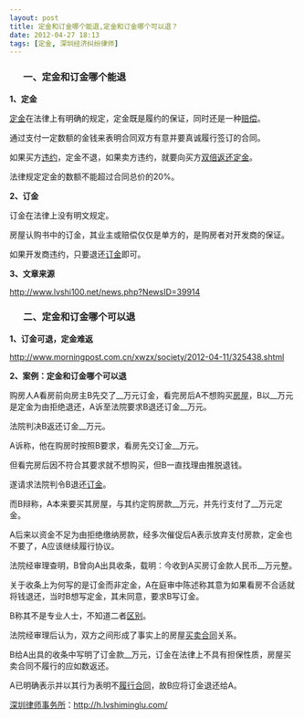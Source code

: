 ```yaml
---
layout: post
title: 定金和订金哪个能退,定金和订金哪个可以退？
date: 2012-04-27 18:13
tags: [定金, 深圳经济纠纷律师]
---
```

<ol>
<h3>一、定金和订金哪个能退</h3>
</ol>
<strong>1、定金</strong>

<a href="http://h.lvshiminglu.com/law/tag/%E5%8F%8C%E5%80%8D%E8%BF%94%E8%BF%98%E5%AE%9A%E9%87%91">定金</a>在法律上有明确的规定，定金既是履约的保证，同时还是一种<a href="http://h.lvshiminglu.com/law/734.html">赔偿</a>。

通过支付一定数额的金钱来表明合同双方有意并要真诚履行签订的合同。

如果买方<a href="http://h.lvshiminglu.com/law/732.html">违约</a>，定金不退，如果卖方违约，就要向买方<a href="http://h.lvshiminglu.com/law/tag/%E5%8F%8C%E5%80%8D%E8%BF%94%E8%BF%98%E5%AE%9A%E9%87%91">双倍返还定金</a>。

法律规定定金的数额不能超过合同总价的20%。

<strong>2、订金</strong>

订金在法律上没有明文规定。

房屋认购书中的订金，其业主或赔偿仅仅是单方的，是购房者对开发商的保证。

如果开发商违约，只要退还<a href="http://h.lvshiminglu.com/law/855.html">订金</a>即可。

<strong>3、文章来源</strong>

http://www.lvshi100.net/news.php?NewsID=39914
<ol>
<h3>二、定金和订金哪个可以退</h3>
</ol>
<strong>1、订金可退，定金难返</strong>

http://www.morningpost.com.cn/xwzx/society/2012-04-11/325438.shtml

<strong>2、案例：定金和订金哪个可以退</strong>

购房人A看房前向房主B先交了__万元订金，看完房后A不想购买<a href="http://h.lvshiminglu.com/law/802.html">房屋</a>，B以__万元是定金为由拒绝退还，A诉至法院要求B退还订金__万元。

法院判决B返还订金__万元。

A诉称，他在购房时按照B要求，看房先交订金__万元。

但看完房后因不符合其要求就不想购买，但B一直找理由推脱退钱。

遂请求法院判令B退还<a href="http://h.lvshiminglu.com/law/855.html">订金</a>。

而B辩称，A本来要买其房屋，与其约定购房款__万元，并先行支付了__万元定金。

A后来以资金不足为由拒绝缴纳房款，经多次催促后A表示放弃支付房款，定金也不要了，A应该继续履行协议。

法院经审理查明，B曾向A出具收条，载明：今收到A买房订金款人民币__万元整。

关于收条上为何写的是订金而非定金，A在庭审中陈述称其意为如果看房不合适就将钱退还，当时B想写定金，其未同意，要求B写订金。

B称其不是专业人士，不知道二者<a href="http://h.lvshiminglu.com/law/847.html">区别</a>。

法院经审理后认为，双方之间形成了事实上的房屋<a href="http://h.lvshiminglu.com/law/760.html">买卖合同</a>关系。

B给A出具的收条中写明了订金款__万元，订金在法律上不具有担保性质，房屋买卖合同不履行的应如数返还。

A已明确表示并以其行为表明不<a href="http://h.lvshiminglu.com/law/724.html">履行合同</a>，故B应将订金退还给A。



<a href="http://h.lvshiminglu.com/">深圳律师事务所</a>：<a href="http://h.lvshiminglu.com/">http://h.lvshiminglu.com/</a>

